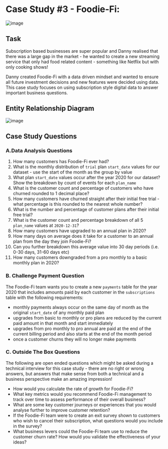 # Case Study #3 - Foodie-Fi:

![image](https://user-images.githubusercontent.com/59825363/196279368-adc19fa7-3464-49a5-86cc-cab984fa5045.png)

## Task
Subscription based businesses are super popular and Danny realised that there was a large gap in the market - he wanted to create a new streaming service that only had food related content - something like Netflix but with only cooking shows!

Danny created Foodie-Fi with a data driven mindset and wanted to ensure all future investment decisions and new features were decided using data. This case study focuses on using subscription style digital data to answer important business questions.

## Entity Relationship Diagram

![image](https://user-images.githubusercontent.com/59825363/196281717-b07e8778-e39c-47f3-a590-befe8be45cec.png)

## Case Study Questions

###  A.Data Analysis Questions

1.  How many customers has Foodie-Fi ever had?
2.  What is the monthly distribution of `trial` plan `start_date` values for our dataset - use the start of the month as the group by value
3.  What plan `start_date` values occur after the year 2020 for our dataset? Show the breakdown by count of events for each `plan_name`
4.  What is the customer count and percentage of customers who have churned rounded to 1 decimal place?
5.  How many customers have churned straight after their initial free trial - what percentage is this rounded to the nearest whole number?
6.  What is the number and percentage of customer plans after their initial free trial?
7.  What is the customer count and percentage breakdown of all 5 `plan_name` values at `2020-12-31`?
8.  How many customers have upgraded to an annual plan in 2020?
9.  How many days on average does it take for a customer to an annual plan from the day they join Foodie-Fi?
10.  Can you further breakdown this average value into 30 day periods (i.e. 0-30 days, 31-60 days etc)
11.  How many customers downgraded from a pro monthly to a basic monthly plan in 2020?

### B. Challenge Payment Question

The Foodie-Fi team wants you to create a new `payments` table for the year 2020 that includes amounts paid by each customer in the `subscriptions` table with the following requirements:

-  monthly payments always occur on the same day of month as the original `start_date` of any monthly paid plan
-  upgrades from basic to monthly or pro plans are reduced by the current paid amount in that month and start immediately
-  upgrades from pro monthly to pro annual are paid at the end of the current billing period and also starts at the end of the month period
-  once a customer churns they will no longer make payments

### C. Outside The Box Questions

The following are open ended questions which might be asked during a technical interview for this case study - there are no right or wrong answers, but answers that make sense from both a technical and a business perspective make an amazing impression!

-  How would you calculate the rate of growth for Foodie-Fi?
-  What key metrics would you recommend Foodie-Fi management to track over time to assess performance of their overall business?
-  What are some key customer journeys or experiences that you would analyse further to improve customer retention?
-  If the Foodie-Fi team were to create an exit survey shown to customers who wish to cancel their subscription, what questions would you include in the survey?
-  What business levers could the Foodie-Fi team use to reduce the customer churn rate? How would you validate the effectiveness of your ideas?
